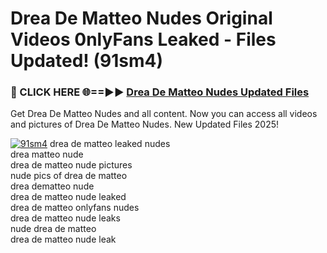 # Drea De Matteo Nudes Original Videos 0nlyFans Leaked - Files Updated! (91sm4)

<h3>🔴 CLICK HERE 🌐==►► <a href="https://tinyurl.com/yrmya6cz" rel="nofollow">Drea De Matteo Nudes Updated Files</a></h3>

Get Drea De Matteo Nudes and all content. Now you can access all videos and pictures of Drea De Matteo Nudes. New Updated Files 2025!

[![91sm4](https://i.imgur.com/FMdXYCs.gif)](https://tinyurl.com/yrmya6cz)
drea de matteo leaked nudes<br>
drea matteo nude<br>
drea de matteo nude pictures<br>
nude pics of drea de matteo<br>
drea dematteo nude<br>
drea de matteo nude leaked<br>
drea de matteo onlyfans nudes<br>
drea de matteo nude leaks<br>
nude drea de matteo<br>
drea de matteo nude leak